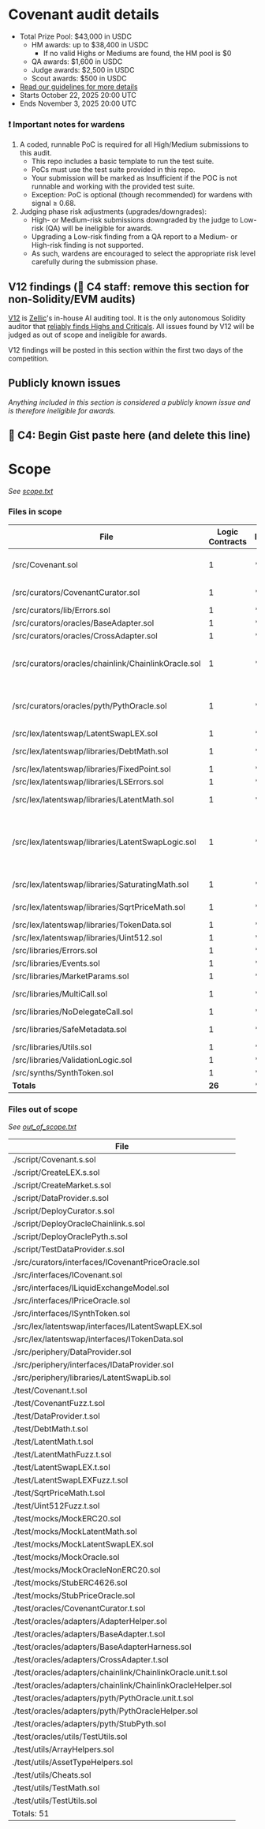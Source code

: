 # Covenant audit details
- Total Prize Pool: $43,000 in USDC
    - HM awards: up to $38,400 in USDC
        - If no valid Highs or Mediums are found, the HM pool is $0
    - QA awards: $1,600 in USDC
    - Judge awards: $2,500 in USDC
    - Scout awards: $500 in USDC
- [Read our guidelines for more details](https://docs.code4rena.com/competitions)
- Starts October 22, 2025 20:00 UTC
- Ends November 3, 2025 20:00 UTC

### ❗ Important notes for wardens
1. A coded, runnable PoC is required for all High/Medium submissions to this audit. 
    - This repo includes a basic template to run the test suite.
    - PoCs must use the test suite provided in this repo.
    - Your submission will be marked as Insufficient if the POC is not runnable and working with the provided test suite.
    - Exception: PoC is optional (though recommended) for wardens with signal ≥ 0.68.
1. Judging phase risk adjustments (upgrades/downgrades):
    - High- or Medium-risk submissions downgraded by the judge to Low-risk (QA) will be ineligible for awards.
    - Upgrading a Low-risk finding from a QA report to a Medium- or High-risk finding is not supported.
    - As such, wardens are encouraged to select the appropriate risk level carefully during the submission phase.

## V12 findings (🐺 C4 staff: remove this section for non-Solidity/EVM audits)

[V12](https://v12.zellic.io/) is [Zellic](https://zellic.io)'s in-house AI auditing tool. It is the only autonomous Solidity auditor that [reliably finds Highs and Criticals](https://www.zellic.io/blog/introducing-v12/). All issues found by V12 will be judged as out of scope and ineligible for awards.

V12 findings will be posted in this section within the first two days of the competition.  

## Publicly known issues

_Anything included in this section is considered a publicly known issue and is therefore ineligible for awards._

## 🐺 C4: Begin Gist paste here (and delete this line)





# Scope

*See [scope.txt](https://github.com/code-423n4/2025-10-covenant/blob/main/scope.txt)*

### Files in scope


| File   | Logic Contracts | Interfaces | nSLOC | Purpose | Libraries used |
| ------ | --------------- | ---------- | ----- | -----   | ------------ |
| /src/Covenant.sol | 1| **** | 274 | |@openzeppelin/token/ERC20/IERC20.sol<br>@openzeppelin/token/ERC20/utils/SafeERC20.sol<br>@openzeppelin/access/Ownable2Step.sol|
| /src/curators/CovenantCurator.sol | 1| **** | 91 | |forge-std/interfaces/IERC4626.sol<br>@openzeppelin/access/Ownable2Step.sol|
| /src/curators/lib/Errors.sol | 1| **** | 12 | ||
| /src/curators/oracles/BaseAdapter.sol | 1| **** | 28 | |@euler-price-oracle/adapter/BaseAdapter.sol|
| /src/curators/oracles/CrossAdapter.sol | 1| **** | 64 | |@euler-price-oracle/lib/ScaleUtils.sol|
| /src/curators/oracles/chainlink/ChainlinkOracle.sol | 1| **** | 26 | |@euler-price-oracle/adapter/chainlink/ChainlinkOracle.sol<br>@euler-price-oracle/adapter/chainlink/AggregatorV3Interface.sol<br>@euler-price-oracle/lib/ScaleUtils.sol|
| /src/curators/oracles/pyth/PythOracle.sol | 1| **** | 63 | |@pyth/IPyth.sol<br>@pyth/PythStructs.sol<br>@euler-price-oracle/adapter/pyth/PythOracle.sol<br>@openzeppelin/contracts/utils/math/SafeCast.sol|
| /src/lex/latentswap/LatentSwapLEX.sol | 1| **** | 310 | |@openzeppelin/access/Ownable2Step.sol|
| /src/lex/latentswap/libraries/DebtMath.sol | 1| **** | 36 | |@solady/utils/FixedPointMathLib.sol<br>@openzeppelin/utils/math/Math.sol|
| /src/lex/latentswap/libraries/FixedPoint.sol | 1| **** | 17 | ||
| /src/lex/latentswap/libraries/LSErrors.sol | 1| **** | 23 | ||
| /src/lex/latentswap/libraries/LatentMath.sol | 1| **** | 159 | |@openzeppelin/utils/math/Math.sol<br>@openzeppelin/utils/math/SafeCast.sol|
| /src/lex/latentswap/libraries/LatentSwapLogic.sol | 1| **** | 656 | |@openzeppelin/utils/math/Math.sol<br>@aave/libraries/math/PercentageMath.sol<br>@openzeppelin/token/ERC20/IERC20.sol<br>@openzeppelin/utils/math/SafeCast.sol<br>@openzeppelin/utils/Strings.sol<br>@solady/utils/FixedPointMathLib.sol|
| /src/lex/latentswap/libraries/SaturatingMath.sol | 1| **** | 34 | |@openzeppelin/utils/math/Math.sol<br>@openzeppelin/utils/math/SafeCast.sol|
| /src/lex/latentswap/libraries/SqrtPriceMath.sol | 1| **** | 79 | |@openzeppelin/utils/math/Math.sol<br>@openzeppelin/utils/math/SafeCast.sol|
| /src/lex/latentswap/libraries/TokenData.sol | 1| **** | 65 | ||
| /src/lex/latentswap/libraries/Uint512.sol | 1| **** | 66 | |@openzeppelin/utils/math/Math.sol|
| /src/libraries/Errors.sol | 1| **** | 19 | ||
| /src/libraries/Events.sol | 1| **** | 50 | ||
| /src/libraries/MarketParams.sol | 1| **** | 10 | ||
| /src/libraries/MultiCall.sol | 1| **** | 8 | |@openzeppelin/utils/Address.sol<br>@openzeppelin/utils/Context.sol|
| /src/libraries/NoDelegateCall.sol | 1| **** | 12 | ||
| /src/libraries/SafeMetadata.sol | 1| **** | 47 | |@openzeppelin/token/ERC20/IERC20.sol<br>@openzeppelin/token/ERC20/extensions/IERC20Metadata.sol|
| /src/libraries/Utils.sol | 1| **** | 10 | ||
| /src/libraries/ValidationLogic.sol | 1| **** | 74 | ||
| /src/synths/SynthToken.sol | 1| **** | 48 | |@openzeppelin/token/ERC20/ERC20.sol|
| **Totals** | **26** | **** | **2281** | | |

### Files out of scope

*See [out_of_scope.txt](https://github.com/code-423n4/2025-10-covenant/blob/main/out_of_scope.txt)*

| File         |
| ------------ |
| ./script/Covenant.s.sol |
| ./script/CreateLEX.s.sol |
| ./script/CreateMarket.s.sol |
| ./script/DataProvider.s.sol |
| ./script/DeployCurator.s.sol |
| ./script/DeployOracleChainlink.s.sol |
| ./script/DeployOraclePyth.s.sol |
| ./script/TestDataProvider.s.sol |
| ./src/curators/interfaces/ICovenantPriceOracle.sol |
| ./src/interfaces/ICovenant.sol |
| ./src/interfaces/ILiquidExchangeModel.sol |
| ./src/interfaces/IPriceOracle.sol |
| ./src/interfaces/ISynthToken.sol |
| ./src/lex/latentswap/interfaces/ILatentSwapLEX.sol |
| ./src/lex/latentswap/interfaces/ITokenData.sol |
| ./src/periphery/DataProvider.sol |
| ./src/periphery/interfaces/IDataProvider.sol |
| ./src/periphery/libraries/LatentSwapLib.sol |
| ./test/Covenant.t.sol |
| ./test/CovenantFuzz.t.sol |
| ./test/DataProvider.t.sol |
| ./test/DebtMath.t.sol |
| ./test/LatentMath.t.sol |
| ./test/LatentMathFuzz.t.sol |
| ./test/LatentSwapLEX.t.sol |
| ./test/LatentSwapLEXFuzz.t.sol |
| ./test/SqrtPriceMath.t.sol |
| ./test/Uint512Fuzz.t.sol |
| ./test/mocks/MockERC20.sol |
| ./test/mocks/MockLatentMath.sol |
| ./test/mocks/MockLatentSwapLEX.sol |
| ./test/mocks/MockOracle.sol |
| ./test/mocks/MockOracleNonERC20.sol |
| ./test/mocks/StubERC4626.sol |
| ./test/mocks/StubPriceOracle.sol |
| ./test/oracles/CovenantCurator.t.sol |
| ./test/oracles/adapters/AdapterHelper.sol |
| ./test/oracles/adapters/BaseAdapter.t.sol |
| ./test/oracles/adapters/BaseAdapterHarness.sol |
| ./test/oracles/adapters/CrossAdapter.t.sol |
| ./test/oracles/adapters/chainlink/ChainlinkOracle.unit.t.sol |
| ./test/oracles/adapters/chainlink/ChainlinkOracleHelper.sol |
| ./test/oracles/adapters/pyth/PythOracle.unit.t.sol |
| ./test/oracles/adapters/pyth/PythOracleHelper.sol |
| ./test/oracles/adapters/pyth/StubPyth.sol |
| ./test/oracles/utils/TestUtils.sol |
| ./test/utils/ArrayHelpers.sol |
| ./test/utils/AssetTypeHelpers.sol |
| ./test/utils/Cheats.sol |
| ./test/utils/TestMath.sol |
| ./test/utils/TestUtils.sol |
| Totals: 51 |

